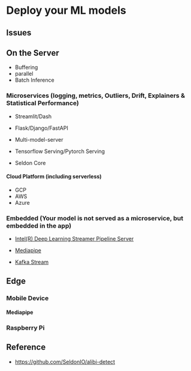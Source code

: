 # Deploy your ML models

## Issues



## On the Server 

* Buffering
* parallel 
* Batch Inference

### Microservices (logging, metrics, Outliers, Drift, Explainers & Statistical Performance)

* Streamlit/Dash

* Flask/Django/FastAPI

* Multi-model-server

* Tensorflow Serving/Pytorch Serving

* Seldon Core

#### Cloud Platform (including serverless)

* GCP
* AWS
* Azure

### Embedded (Your model is not served as a microservice, but embedded in the app)

* [Intel(R) Deep Learning Streamer Pipeline Server](https://github.com/dlstreamer/pipeline-server)

* [Mediapipe]()

* [Kafka Stream]()

## Edge

### Mobile Device

#### Mediapipe

### Raspberry Pi

## Reference

* https://github.com/SeldonIO/alibi-detect
